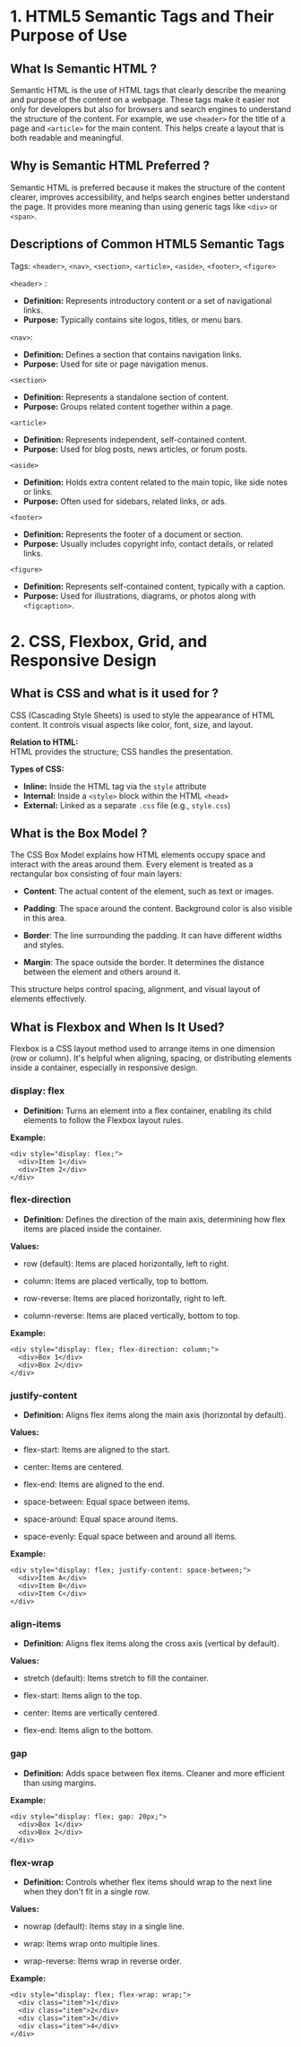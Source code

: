 # 1. HTML5 Semantic Tags and Their Purpose of Use

## What Is Semantic HTML ?

Semantic HTML is the use of HTML tags that clearly describe the meaning and purpose of the content on a webpage. These tags make it easier not only for developers but also for browsers and search engines to understand the structure of the content. For example, we use `<header>` for the title of a page and `<article>` for the main content. This helps create a layout that is both readable and meaningful.

## Why is Semantic HTML Preferred ?

Semantic HTML is preferred because it makes the structure of the content clearer, improves accessibility, and helps search engines better understand the page. It provides more meaning than using generic tags like `<div>` or `<span>`.

## Descriptions of Common HTML5 Semantic Tags

Tags: `<header>`, `<nav>`, `<section>`, `<article>`, `<aside>`, `<footer>`, `<figure>`

`<header>` :

- **Definition:** Represents introductory content or a set of navigational links.
- **Purpose:** Typically contains site logos, titles, or menu bars.

`<nav>`:

- **Definition:** Defines a section that contains navigation links.
- **Purpose:** Used for site or page navigation menus.

`<section>`

- **Definition:** Represents a standalone section of content.
- **Purpose:** Groups related content together within a page.

`<article>`

- **Definition:** Represents independent, self-contained content.
- **Purpose:** Used for blog posts, news articles, or forum posts.

`<aside>`

- **Definition:** Holds extra content related to the main topic, like side notes or links.
- **Purpose:** Often used for sidebars, related links, or ads.

`<footer>`

- **Definition:** Represents the footer of a document or section.
- **Purpose:** Usually includes copyright info, contact details, or related links.

`<figure>`

- **Definition:** Represents self-contained content, typically with a caption.
- **Purpose:** Used for illustrations, diagrams, or photos along with `<figcaption>`.

# 2. CSS, Flexbox, Grid, and Responsive Design

## What is CSS and what is it used for ?

CSS (Cascading Style Sheets) is used to style the appearance of HTML content. It controls visual aspects like color, font, size, and layout.

**Relation to HTML:**  
HTML provides the structure; CSS handles the presentation.

**Types of CSS:**
- **Inline:** Inside the HTML tag via the `style` attribute  
- **Internal:** Inside a `<style>` block within the HTML `<head>`  
- **External:** Linked as a separate `.css` file (e.g., `style.css`)

## What is the Box Model ?
The CSS Box Model explains how HTML elements occupy space and interact with the areas around them. Every element is treated as a rectangular box consisting of four main layers:

- **Content**: The actual content of the element, such as text or images.

- **Padding**: The space around the content. Background color is also visible in this area.

- **Border**: The line surrounding the padding. It can have different widths and styles.

- **Margin**: The space outside the border. It determines the distance between the element and others around it.

This structure helps control spacing, alignment, and visual layout of elements effectively.

## What is Flexbox and When Is It Used?
Flexbox is a CSS layout method used to arrange items in one dimension (row or column). It's helpful when aligning, spacing, or distributing elements inside a container, especially in responsive design.

### display: flex
- **Definition:** Turns an element into a flex container, enabling its child elements to follow the Flexbox layout rules.

**Example:**
```
<div style="display: flex;">
  <div>Item 1</div>
  <div>Item 2</div>
</div>
```

### flex-direction
- **Definition:** Defines the direction of the main axis, determining how flex items are placed inside the container.

**Values:**

- row (default): Items are placed horizontally, left to right.

- column: Items are placed vertically, top to bottom.

- row-reverse: Items are placed horizontally, right to left.

- column-reverse: Items are placed vertically, bottom to top.

**Example:**
```
<div style="display: flex; flex-direction: column;">
  <div>Box 1</div>
  <div>Box 2</div>
</div>
```

### justify-content
- **Definition:** Aligns flex items along the main axis (horizontal by default).

**Values:**

- flex-start: Items are aligned to the start.

- center: Items are centered.

- flex-end: Items are aligned to the end.

- space-between: Equal space between items.

- space-around: Equal space around items.

- space-evenly: Equal space between and around all items.

**Example:**
```
<div style="display: flex; justify-content: space-between;">
  <div>Item A</div>
  <div>Item B</div>
  <div>Item C</div>
</div>
```

### align-items
- **Definition:** Aligns flex items along the cross axis (vertical by default).

**Values:**

- stretch (default): Items stretch to fill the container.

- flex-start: Items align to the top.

- center: Items are vertically centered.

- flex-end: Items align to the bottom.

### gap
- **Definition:** Adds space between flex items. Cleaner and more efficient than using margins.

**Example:**
```
<div style="display: flex; gap: 20px;">
  <div>Box 1</div>
  <div>Box 2</div>
</div>
```

### flex-wrap
- **Definition:** Controls whether flex items should wrap to the next line when they don't fit in a single row.

**Values:**

- nowrap (default): Items stay in a single line.

- wrap: Items wrap onto multiple lines.

- wrap-reverse: Items wrap in reverse order.

**Example:**
```
<div style="display: flex; flex-wrap: wrap;">
  <div class="item">1</div>
  <div class="item">2</div>
  <div class="item">3</div>
  <div class="item">4</div>
</div>
```